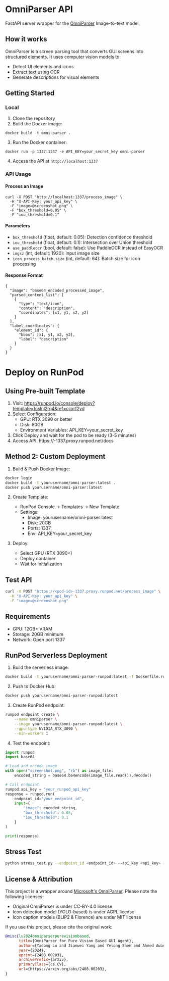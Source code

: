 # OmniParser API

FastAPI server wrapper for the [OmniParser](https://github.com/microsoft/OmniParser) Image-to-text model.

## How it works
OmniParser is a screen parsing tool that converts GUI screens into structured elements. It uses computer vision models to:
- Detect UI elements and icons
- Extract text using OCR
- Generate descriptions for visual elements

## Getting Started

### Local
1. Clone the repository
2. Build the Docker image:
```
docker build -t omni-parser .
```
3. Run the Docker container:
```
docker run -p 1337:1337 -e API_KEY=your_secret_key omni-parser
```
4. Access the API at `http://localhost:1337`

### API Usage

#### Process an Image
```
curl -X POST "http://localhost:1337/process_image" \
  -H "X-API-Key: your_api_key" \
  -F "image=@screenshot.png" \
  -F "box_threshold=0.05" \
  -F "iou_threshold=0.1"
```

#### Parameters
- `box_threshold` (float, default: 0.05): Detection confidence threshold
- `iou_threshold` (float, default: 0.1): Intersection over Union threshold
- `use_paddleocr` (bool, default: false): Use PaddleOCR instead of EasyOCR
- `imgsz` (int, default: 1920): Input image size
- `icon_process_batch_size` (int, default: 64): Batch size for icon processing

#### Response Format
```
{
  "image": "base64_encoded_processed_image",
  "parsed_content_list": [
    {
      "type": "text/icon",
      "content": "description",
      "coordinates": [x1, y1, x2, y2]
    }
  ],
  "label_coordinates": {
    "element_id": {
      "bbox": [x1, y1, x2, y2],
      "label": "description"
    }
  }
}
```


# Deploy on RunPod

##  Using Pre-built Template

1. Visit: https://runpod.io/console/deploy?template=fcslnl2rq4&ref=ccxrf2yd
2. Select Configuration:
   - GPU: RTX 3090 or better
   - Disk: 80GB
   - Environment Variables: API_KEY=your_secret_key
3. Click Deploy and wait for the pod to be ready (3-5 minutes)
4. Access API: https://<pod-id>-1337.proxy.runpod.net/docs

## Method 2: Custom Deployment

1. Build & Push Docker Image:
```bash
docker login
docker build -t yourusername/omni-parser:latest .
docker push yourusername/omni-parser:latest
```

2. Create Template:
   - RunPod Console → Templates → New Template
   - Settings:
     - Image: yourusername/omni-parser:latest
     - Disk: 20GB
     - Ports: 1337
     - Env: API_KEY=your_secret_key

3. Deploy:
   - Select GPU (RTX 3090+)
   - Deploy container
   - Wait for initialization

## Test API
```bash
curl -X POST "https://<pod-id>-1337.proxy.runpod.net/process_image" \
  -H "X-API-Key: your_api_key" \
  -F "image=@screenshot.png"
```

## Requirements
- GPU: 12GB+ VRAM
- Storage: 20GB minimum
- Network: Open port 1337

## RunPod Serverless Deployment

1. Build the serverless image:
```bash
docker build -t yourusername/omni-parser-runpod:latest -f Dockerfile.runpod .
```

2. Push to Docker Hub:
```bash
docker push yourusername/omni-parser-runpod:latest
```

3. Create RunPod endpoint:
```bash
runpod endpoint create \
    --name omniparser \
    --image yourusername/omni-parser-runpod:latest \
    --gpu-type NVIDIA_RTX_3090 \
    --min-workers 1
```

4. Test the endpoint:
```python
import runpod
import base64

# Load and encode image
with open("screenshot.png", "rb") as image_file:
    encoded_string = base64.b64encode(image_file.read()).decode()

# Call endpoint
runpod.api_key = "your_runpod_api_key"
response = runpod.run(
    endpoint_id="your_endpoint_id",
    input={
        "image": encoded_string,
        "box_threshold": 0.05,
        "iou_threshold": 0.1
    }
)

print(response)
```

## Stress Test
```bash
python stress_test.py --endpoint_id <endpoint_id> --api_key <api_key> --users 10 --requests 100 --payload screenshot.png
```

## License & Attribution
This project is a wrapper around [Microsoft's OmniParser](https://github.com/microsoft/OmniParser). Please note the following licenses:
- Original OmniParser is under CC-BY-4.0 license
- Icon detection model (YOLO-based) is under AGPL license
- Icon caption models (BLIP2 & Florence) are under MIT license

If you use this project, please cite the original work:
```bibtex
@misc{lu2024omniparserpurevisionbased,
      title={OmniParser for Pure Vision Based GUI Agent}, 
      author={Yadong Lu and Jianwei Yang and Yelong Shen and Ahmed Awadallah},
      year={2024},
      eprint={2408.00203},
      archivePrefix={arXiv},
      primaryClass={cs.CV},
      url={https://arxiv.org/abs/2408.00203}, 
}
```

